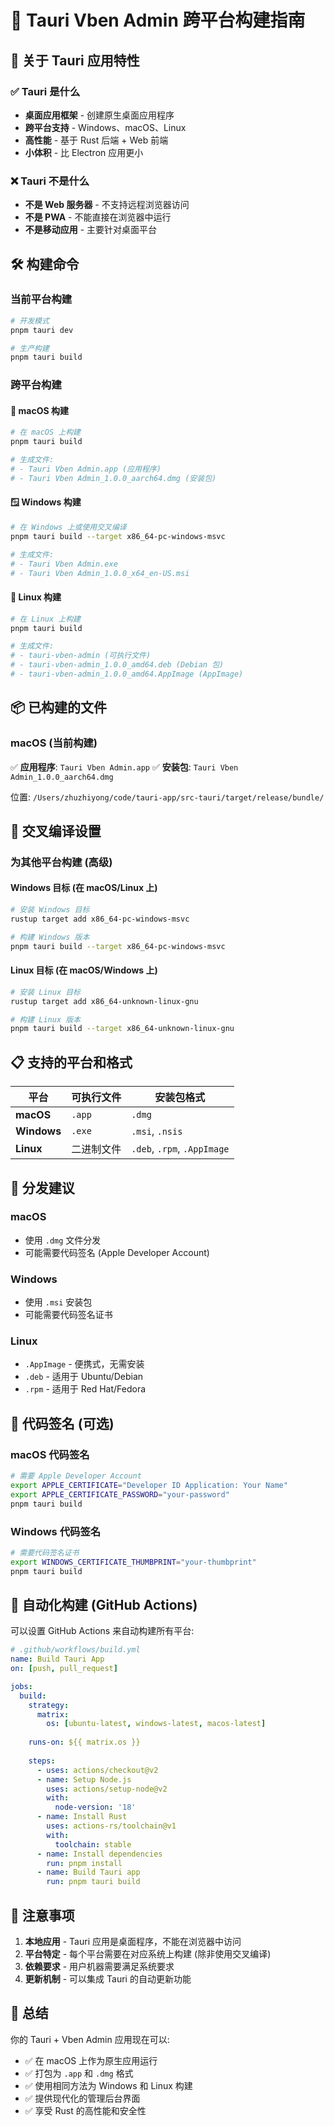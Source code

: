 # 🚀 Tauri Vben Admin 跨平台构建指南

## 📱 关于 Tauri 应用特性

### ✅ Tauri 是什么
- **桌面应用框架** - 创建原生桌面应用程序
- **跨平台支持** - Windows、macOS、Linux
- **高性能** - 基于 Rust 后端 + Web 前端
- **小体积** - 比 Electron 应用更小

### ❌ Tauri 不是什么
- **不是 Web 服务器** - 不支持远程浏览器访问
- **不是 PWA** - 不能直接在浏览器中运行
- **不是移动应用** - 主要针对桌面平台

## 🛠️ 构建命令

### 当前平台构建
```bash
# 开发模式
pnpm tauri dev

# 生产构建
pnpm tauri build
```

### 跨平台构建

#### 🍎 macOS 构建
```bash
# 在 macOS 上构建
pnpm tauri build

# 生成文件:
# - Tauri Vben Admin.app (应用程序)
# - Tauri Vben Admin_1.0.0_aarch64.dmg (安装包)
```

#### 🪟 Windows 构建
```bash
# 在 Windows 上或使用交叉编译
pnpm tauri build --target x86_64-pc-windows-msvc

# 生成文件:
# - Tauri Vben Admin.exe
# - Tauri Vben Admin_1.0.0_x64_en-US.msi
```

#### 🐧 Linux 构建
```bash
# 在 Linux 上构建
pnpm tauri build

# 生成文件:
# - tauri-vben-admin (可执行文件)
# - tauri-vben-admin_1.0.0_amd64.deb (Debian 包)
# - tauri-vben-admin_1.0.0_amd64.AppImage (AppImage)
```

## 📦 已构建的文件

### macOS (当前构建)
✅ **应用程序**: `Tauri Vben Admin.app`
✅ **安装包**: `Tauri Vben Admin_1.0.0_aarch64.dmg`

位置: `/Users/zhuzhiyong/code/tauri-app/src-tauri/target/release/bundle/`

## 🔧 交叉编译设置

### 为其他平台构建 (高级)

#### Windows 目标 (在 macOS/Linux 上)
```bash
# 安装 Windows 目标
rustup target add x86_64-pc-windows-msvc

# 构建 Windows 版本
pnpm tauri build --target x86_64-pc-windows-msvc
```

#### Linux 目标 (在 macOS/Windows 上)
```bash
# 安装 Linux 目标
rustup target add x86_64-unknown-linux-gnu

# 构建 Linux 版本
pnpm tauri build --target x86_64-unknown-linux-gnu
```

## 📋 支持的平台和格式

| 平台 | 可执行文件 | 安装包格式 |
|------|------------|------------|
| **macOS** | `.app` | `.dmg` |
| **Windows** | `.exe` | `.msi`, `.nsis` |
| **Linux** | 二进制文件 | `.deb`, `.rpm`, `.AppImage` |

## 🎯 分发建议

### macOS
- 使用 `.dmg` 文件分发
- 可能需要代码签名 (Apple Developer Account)

### Windows  
- 使用 `.msi` 安装包
- 可能需要代码签名证书

### Linux
- `.AppImage` - 便携式，无需安装
- `.deb` - 适用于 Ubuntu/Debian
- `.rpm` - 适用于 Red Hat/Fedora

## 🔐 代码签名 (可选)

### macOS 代码签名
```bash
# 需要 Apple Developer Account
export APPLE_CERTIFICATE="Developer ID Application: Your Name"
export APPLE_CERTIFICATE_PASSWORD="your-password"
pnpm tauri build
```

### Windows 代码签名
```bash
# 需要代码签名证书
export WINDOWS_CERTIFICATE_THUMBPRINT="your-thumbprint"
pnpm tauri build
```

## 🚀 自动化构建 (GitHub Actions)

可以设置 GitHub Actions 来自动构建所有平台:

```yaml
# .github/workflows/build.yml
name: Build Tauri App
on: [push, pull_request]

jobs:
  build:
    strategy:
      matrix:
        os: [ubuntu-latest, windows-latest, macos-latest]
    
    runs-on: ${{ matrix.os }}
    
    steps:
      - uses: actions/checkout@v2
      - name: Setup Node.js
        uses: actions/setup-node@v2
        with:
          node-version: '18'
      - name: Install Rust
        uses: actions-rs/toolchain@v1
        with:
          toolchain: stable
      - name: Install dependencies
        run: pnpm install
      - name: Build Tauri app
        run: pnpm tauri build
```

## 📝 注意事项

1. **本地应用** - Tauri 应用是桌面程序，不能在浏览器中访问
2. **平台特定** - 每个平台需要在对应系统上构建 (除非使用交叉编译)
3. **依赖要求** - 用户机器需要满足系统要求
4. **更新机制** - 可以集成 Tauri 的自动更新功能

## 🎉 总结

你的 Tauri + Vben Admin 应用现在可以:
- ✅ 在 macOS 上作为原生应用运行
- ✅ 打包为 `.app` 和 `.dmg` 格式
- ✅ 使用相同方法为 Windows 和 Linux 构建
- ✅ 提供现代化的管理后台界面
- ✅ 享受 Rust 的高性能和安全性

